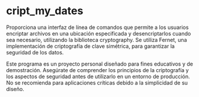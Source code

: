 # cript_my_dates
 Proporciona una interfaz de línea de comandos que permite a los usuarios encriptar archivos en una ubicación especificada y desencriptarlos cuando sea necesario, utilizando la biblioteca cryptography. Se utiliza Fernet, una implementación de criptografía de clave simétrica, para garantizar la seguridad de los datos.

Este programa es un proyecto personal diseñado para fines educativos y de demostración. Asegúrate de comprender los principios de la criptografía y los aspectos de seguridad antes de utilizarlo en un entorno de producción. No se recomienda para aplicaciones críticas debido a la simplicidad de su diseño.
